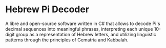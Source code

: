 # Hebrew Pi Decoder

A libre and open-source software written in C# that allows to decode Pi's decimal sequences into meaningful phrases, interpreting each unique 10-digit group as a representation of Hebrew letters, and utilizing linguistic patterns through the principles of Gematria and Kabbalah.
